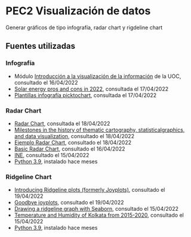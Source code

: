 # PEC2 Visualización de datos

Generar gráficos de tipo infografía, radar chart y rigdeline chart

## Fuentes utilizadas

### Infografía

* Módulo [Introducción a la visualización de la información](http://materials.cv.uoc.edu/daisy/Materials/PID_00272000/pdf/PID_00272000.pdf) de la UOC, consultado el 16/04/2022
* [Solar energy pros and cons in 2022](https://www.solarreviews.com/blog/pros-and-cons-of-solar-energy), consultada el 17/04/2022
* [Plantillas infografía picktochart](https://create.piktochart.com/teams/27165806/infographic), consultada el 17/04/2022

### Radar Chart

* [Radar Chart](https://en.wikipedia.org/wiki/Radar_chart), consultada el 18/04/2022
* [Milestones in the history of thematic cartography, statisticalgraphics, and data visualization](https://www.researchgate.net/publication/240118128_Milestones_in_the_history_of_thematic_cartography_statistica_l_graphics_and_data_visualization), consultado el 18/04/2022
* [Ejemplo Radar Chart](https://www.kimovil.com/en/where-to-buy-xiaomi-poco-f3), consultado el 18/04/2022
* [Basic Radar Chart](https://python-graph-gallery.com/390-basic-radar-chart), consultado el 16/04/2022
* [INE](https://www.ine.es/up/kBpWj4DtiD), consultado el 15/04/2022
* [Python 3.9](https://www.python.org/downloads/release/python-390/), instalado hace meses

### Ridgeline Chart

* [Introducing Ridgeline plots (formerly Joyplots)](https://blog.revolutionanalytics.com/2017/07/joyplots.html), consultado el 19/04/2022
* [Goodbye joyplots](https://clauswilke.com/blog/2017/09/15/goodbye-joyplots/), consultado el 19/04/2022
* [Drawing a ridgeline graph with Seaborn](https://python-graph-gallery.com/ridgeline-graph-seaborn), consultado el 15/04/2022
* [Temperature and Humidity of Kolkata from 2015-2020](https://www.kaggle.com/datasets/sumandey/temperature-and-humidity-of-kolkata-from-20152020?select=weather_data_kolkata_2015_2020.csv), consultado el 15/04/2022
* [Python 3.9](https://www.python.org/downloads/release/python-390/), instalado hace meses